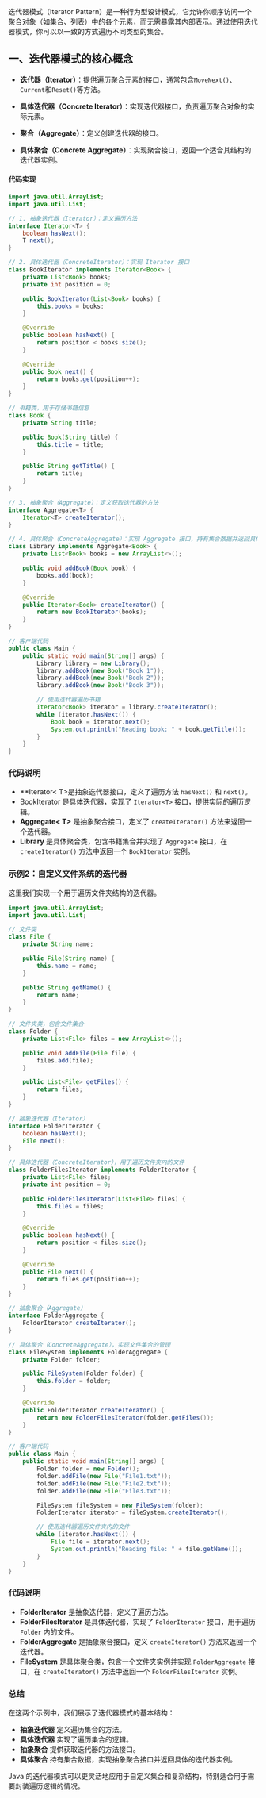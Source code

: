 迭代器模式（Iterator Pattern）是一种行为型设计模式，它允许你顺序访问一个聚合对象（如集合、列表）中的各个元素，而无需暴露其内部表示。通过使用迭代器模式，你可以以一致的方式遍历不同类型的集合。

## 一、迭代器模式的核心概念

- **迭代器（Iterator）**：提供遍历聚合元素的接口，通常包含`MoveNext()`、`Current`和`Reset()`等方法。
    
- **具体迭代器（Concrete Iterator）**：实现迭代器接口，负责遍历聚合对象的实际元素。
    
- **聚合（Aggregate）**：定义创建迭代器的接口。
    
- **具体聚合（Concrete Aggregate）**：实现聚合接口，返回一个适合其结构的迭代器实例。

#### 代码实现

```java
import java.util.ArrayList;
import java.util.List;

// 1. 抽象迭代器（Iterator）：定义遍历方法
interface Iterator<T> {
    boolean hasNext();
    T next();
}

// 2. 具体迭代器（ConcreteIterator）：实现 Iterator 接口
class BookIterator implements Iterator<Book> {
    private List<Book> books;
    private int position = 0;

    public BookIterator(List<Book> books) {
        this.books = books;
    }

    @Override
    public boolean hasNext() {
        return position < books.size();
    }

    @Override
    public Book next() {
        return books.get(position++);
    }
}

// 书籍类，用于存储书籍信息
class Book {
    private String title;

    public Book(String title) {
        this.title = title;
    }

    public String getTitle() {
        return title;
    }
}

// 3. 抽象聚合（Aggregate）：定义获取迭代器的方法
interface Aggregate<T> {
    Iterator<T> createIterator();
}

// 4. 具体聚合（ConcreteAggregate）：实现 Aggregate 接口，持有集合数据并返回具体迭代器
class Library implements Aggregate<Book> {
    private List<Book> books = new ArrayList<>();

    public void addBook(Book book) {
        books.add(book);
    }

    @Override
    public Iterator<Book> createIterator() {
        return new BookIterator(books);
    }
}

// 客户端代码
public class Main {
    public static void main(String[] args) {
        Library library = new Library();
        library.addBook(new Book("Book 1"));
        library.addBook(new Book("Book 2"));
        library.addBook(new Book("Book 3"));

        // 使用迭代器遍历书籍
        Iterator<Book> iterator = library.createIterator();
        while (iterator.hasNext()) {
            Book book = iterator.next();
            System.out.println("Reading book: " + book.getTitle());
        }
    }
}
```

### 代码说明
- **Iterator< T>是抽象迭代器接口，定义了遍历方法 `hasNext()` 和 `next()`。
- BookIterator 是具体迭代器，实现了 `Iterator<T>` 接口，提供实际的遍历逻辑。
- **Aggregate< T>** 是抽象聚合接口，定义了 `createIterator()` 方法来返回一个迭代器。
- **Library** 是具体聚合类，包含书籍集合并实现了 `Aggregate` 接口，在 `createIterator()` 方法中返回一个 `BookIterator` 实例。

### 示例2：自定义文件系统的迭代器
这里我们实现一个用于遍历文件夹结构的迭代器。

```java
import java.util.ArrayList;
import java.util.List;

// 文件类
class File {
    private String name;

    public File(String name) {
        this.name = name;
    }

    public String getName() {
        return name;
    }
}

// 文件夹类，包含文件集合
class Folder {
    private List<File> files = new ArrayList<>();

    public void addFile(File file) {
        files.add(file);
    }

    public List<File> getFiles() {
        return files;
    }
}

// 抽象迭代器（Iterator）
interface FolderIterator {
    boolean hasNext();
    File next();
}

// 具体迭代器（ConcreteIterator），用于遍历文件夹内的文件
class FolderFilesIterator implements FolderIterator {
    private List<File> files;
    private int position = 0;

    public FolderFilesIterator(List<File> files) {
        this.files = files;
    }

    @Override
    public boolean hasNext() {
        return position < files.size();
    }

    @Override
    public File next() {
        return files.get(position++);
    }
}

// 抽象聚合（Aggregate）
interface FolderAggregate {
    FolderIterator createIterator();
}

// 具体聚合（ConcreteAggregate），实现文件集合的管理
class FileSystem implements FolderAggregate {
    private Folder folder;

    public FileSystem(Folder folder) {
        this.folder = folder;
    }

    @Override
    public FolderIterator createIterator() {
        return new FolderFilesIterator(folder.getFiles());
    }
}

// 客户端代码
public class Main {
    public static void main(String[] args) {
        Folder folder = new Folder();
        folder.addFile(new File("File1.txt"));
        folder.addFile(new File("File2.txt"));
        folder.addFile(new File("File3.txt"));

        FileSystem fileSystem = new FileSystem(folder);
        FolderIterator iterator = fileSystem.createIterator();

        // 使用迭代器遍历文件夹内的文件
        while (iterator.hasNext()) {
            File file = iterator.next();
            System.out.println("Reading file: " + file.getName());
        }
    }
}
```

### 代码说明
- **FolderIterator** 是抽象迭代器，定义了遍历方法。
- **FolderFilesIterator** 是具体迭代器，实现了 `FolderIterator` 接口，用于遍历 `Folder` 内的文件。
- **FolderAggregate** 是抽象聚合接口，定义 `createIterator()` 方法来返回一个迭代器。
- **FileSystem** 是具体聚合类，包含一个文件夹实例并实现 `FolderAggregate` 接口，在 `createIterator()` 方法中返回一个 `FolderFilesIterator` 实例。

### 总结
在这两个示例中，我们展示了迭代器模式的基本结构：
- **抽象迭代器** 定义遍历集合的方法。
- **具体迭代器** 实现了遍历集合的逻辑。
- **抽象聚合** 提供获取迭代器的方法接口。
- **具体聚合** 持有集合数据，实现抽象聚合接口并返回具体的迭代器实例。

Java 的迭代器模式可以更灵活地应用于自定义集合和复杂结构，特别适合用于需要封装遍历逻辑的情况。